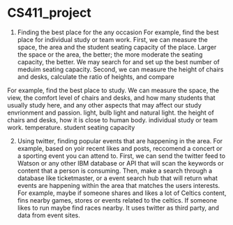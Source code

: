 # CS411_project
1. Finding the best place for the any occasion
  For example, find the best place for individual study or team work. First, we can measure the space, the area and the student seating capacity of the place. Larger the space or the area, the better; the more moderate the seating capacity, the better. We may search for and set up the best number of meduim seating capacity. Second, we can measure the height of chairs and desks, calculate the ratio of heights, and compare 
  
  For example, find the best place to study. We can measure the space, the view, the comfort level of chairs and desks, and how many students that usually study here, and any other aspects that may affect our study envrionment and passion. light, bulb light and natural light. the height of chairs and desks, how it is close to human body. individual study or team work. temperature. student seating capacity

2. Using twitter, finding popular events that are happening in the area. 
  For example, based on yoir recent likes and posts, reccomend a concert or a sporting event you can attend to. First, we can send the twitter feed to Watson or any other IBM database or API that will scan the keywords or content that a person is consuming. Then, make a search through a database like ticketmaster, or a event search hub that will return what events are happening within the area that matches the users interests.
  For example, maybe if someone shares and likes a lot of Celtics content, fins nearby games, stores or events related to the celtics. If someone likes to run maybe find races nearby. It uses twitter as third party, and data from event sites. 
